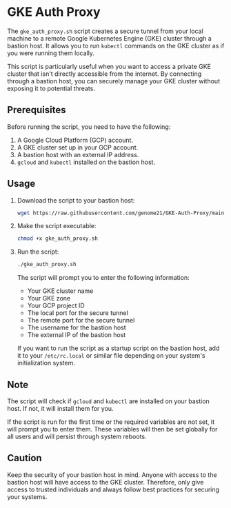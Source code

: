 # GKE Auth Proxy

The `gke_auth_proxy.sh` script creates a secure tunnel from your local machine to a remote Google Kubernetes Engine (GKE) cluster through a bastion host. It allows you to run `kubectl` commands on the GKE cluster as if you were running them locally. 

This script is particularly useful when you want to access a private GKE cluster that isn't directly accessible from the internet. By connecting through a bastion host, you can securely manage your GKE cluster without exposing it to potential threats.

## Prerequisites

Before running the script, you need to have the following:

1. A Google Cloud Platform (GCP) account.
2. A GKE cluster set up in your GCP account.
3. A bastion host with an external IP address.
4. `gcloud` and `kubectl` installed on the bastion host.

## Usage

1. Download the script to your bastion host:

    ```bash
    wget https://raw.githubusercontent.com/genome21/GKE-Auth-Proxy/main/gke_auth_proxy.sh
    ```

2. Make the script executable:

    ```bash
    chmod +x gke_auth_proxy.sh
    ```

3. Run the script:

    ```bash
    ./gke_auth_proxy.sh
    ```

    The script will prompt you to enter the following information:

    - Your GKE cluster name
    - Your GKE zone
    - Your GCP project ID
    - The local port for the secure tunnel
    - The remote port for the secure tunnel
    - The username for the bastion host
    - The external IP of the bastion host

    If you want to run the script as a startup script on the bastion host, add it to your `/etc/rc.local` or similar file depending on your system's initialization system.

## Note

The script will check if `gcloud` and `kubectl` are installed on your bastion host. If not, it will install them for you. 

If the script is run for the first time or the required variables are not set, it will prompt you to enter them. These variables will then be set globally for all users and will persist through system reboots.

## Caution

Keep the security of your bastion host in mind. Anyone with access to the bastion host will have access to the GKE cluster. Therefore, only give access to trusted individuals and always follow best practices for securing your systems.
